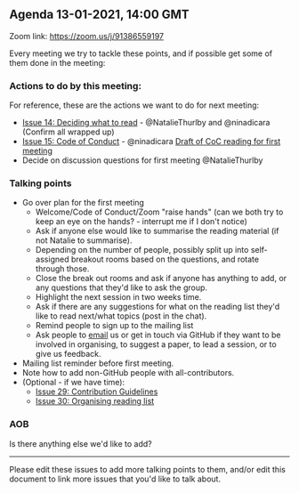 ## Agenda 13-01-2021, 14:00 GMT

Zoom link: https://zoom.us/j/91386559197

Every meeting we try to tackle these points, and if possible get some of them done in the meeting:

### Actions to do by this meeting:
For reference, these are the actions we want to do for next meeting:
- [Issue 14: Deciding what to read](https://github.com/very-good-science/data-ethics-club/issues/14) - @NatalieThurlby and @ninadicara (Confirm all wrapped up)
- [Issue 15: Code of Conduct](https://github.com/very-good-science/data-ethics-club/issues/15) - @ninadicara [Draft of CoC reading for first meeting](https://github.com/very-good-science/data-ethics-club/blob/code-of-conduct/code_of_conduct.MD)
- Decide on discussion questions for first meeting @NatalieThurlby

### Talking points
- Go over plan for the first meeting
  - Welcome/Code of Conduct/Zoom "raise hands" (can we both try to keep an eye on the hands? - interrupt me if I don't notice)
  - Ask if anyone else would like to summarise the reading material (if not Natalie to summarise).
  - Depending on the number of people, possibly split up into self-assigned breakout rooms based on the questions, and rotate through those.
  - Close the break out rooms and ask if anyone has anything to add, or any questions that they'd like to ask the group.
  - Highlight the next session in two weeks time.
  - Ask if there are any suggestions for what on the reading list they'd like to read next/what topics (post in the chat).
  - Remind people to sign up to the mailing list
  - Ask people to [email](mailto:grp-ethicaldatascience@groups.bristol.ac.uk) us or get in touch via GitHub if they want to be involved in organising, to suggest a paper, to lead a session, or to give us feedback.
- Mailing list reminder before first meeting.
- Note how to add non-GitHub people with all-contributors.
- (Optional - if we have time):
  - [Issue 29: Contribution Guidelines](https://github.com/very-good-science/data-ethics-club/issues/29)
  - [Issue 30: Organising reading list](https://github.com/very-good-science/data-ethics-club/issues/30)

### AOB
Is there anything else we'd like to add?

---
Please edit these issues to add more talking points to them, and/or edit this document to link more issues that you'd like to talk about.
